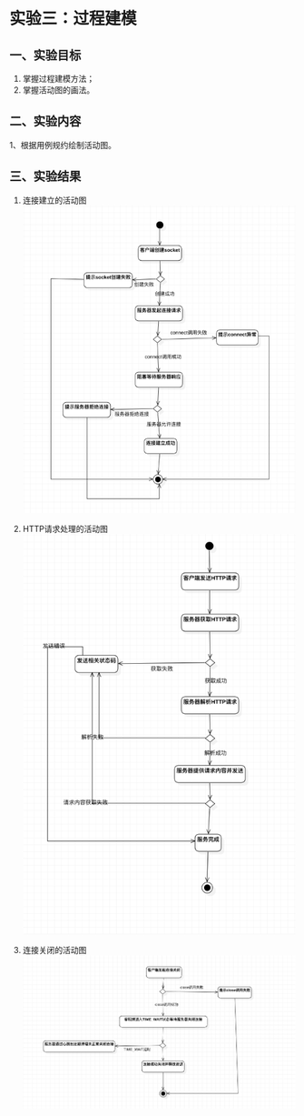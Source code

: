 # 实验三：过程建模

## 一、实验目标

1. 掌握过程建模方法；
2. 掌握活动图的画法。

## 二、实验内容

1、根据用例规约绘制活动图。

## 三、实验结果

1. 连接建立的活动图
![连接建立的活动图](./lab3_ActivityDiagram1.jpg)

2. HTTP请求处理的活动图
![HTTP请求处理的活动图](./lab3_ActivityDiagram2.jpg)

3. 连接关闭的活动图
![连接关闭的活动图](./lab3_ActivityDiagram3.jpg)
